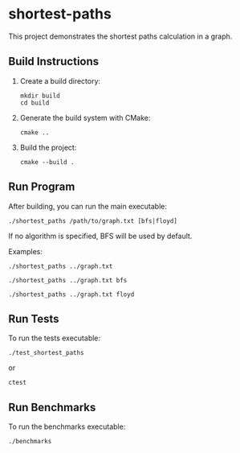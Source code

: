 # shortest-paths

This project demonstrates the shortest paths calculation in a graph.

## Build Instructions

1. Create a build directory:
   ```
   mkdir build
   cd build
   ```

2. Generate the build system with CMake:
   ```
   cmake ..
   ```

3. Build the project:
   ```
   cmake --build .
   ```

## Run Program

After building, you can run the main executable:
```
./shortest_paths /path/to/graph.txt [bfs|floyd]
```
If no algorithm is specified, BFS will be used by default.

Examples:
```
./shortest_paths ../graph.txt
```
```
./shortest_paths ../graph.txt bfs
```
```
./shortest_paths ../graph.txt floyd
```

## Run Tests

To run the tests executable:
```
./test_shortest_paths
```
or
```
ctest
```

## Run Benchmarks

To run the benchmarks executable:
```
./benchmarks
```
